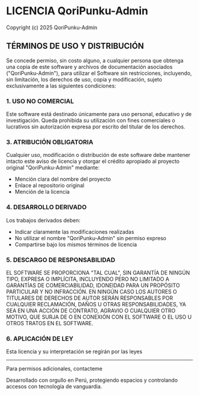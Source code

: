 # LICENCIA QoriPunku-Admin

Copyright (c) 2025 QoriPunku-Admin

## TÉRMINOS DE USO Y DISTRIBUCIÓN

Se concede permiso, sin costo alguno, a cualquier persona que obtenga una copia de este software y archivos de documentación asociados ("QoriPunku-Admin"), para utilizar el Software sin restricciones, incluyendo, sin limitación, los derechos de uso, copia y modificación, sujeto exclusivamente a las siguientes condiciones:

### 1. USO NO COMERCIAL
Este software está destinado únicamente para uso personal, educativo y de investigación. Queda prohibida su utilización con fines comerciales o lucrativos sin autorización expresa por escrito del titular de los derechos.

### 3. ATRIBUCIÓN OBLIGATORIA
Cualquier uso, modificación o distribución de este software debe mantener intacto este aviso de licencia y otorgar el crédito apropiado al proyecto original "QoriPunku-Admin" mediante:
- Mención clara del nombre del proyecto
- Enlace al repositorio original
- Mención de la licencia

### 4. DESARROLLO DERIVADO
Los trabajos derivados deben:
- Indicar claramente las modificaciones realizadas
- No utilizar el nombre "QoriPunku-Admin" sin permiso expreso
- Compartirse bajo los mismos términos de licencia

### 5. DESCARGO DE RESPONSABILIDAD
EL SOFTWARE SE PROPORCIONA "TAL CUAL", SIN GARANTÍA DE NINGÚN TIPO, EXPRESA O IMPLÍCITA, INCLUYENDO PERO NO LIMITADO A GARANTÍAS DE COMERCIABILIDAD, IDONEIDAD PARA UN PROPÓSITO PARTICULAR Y NO INFRACCIÓN. EN NINGÚN CASO LOS AUTORES O TITULARES DE DERECHOS DE AUTOR SERÁN RESPONSABLES POR CUALQUIER RECLAMACIÓN, DAÑOS U OTRAS RESPONSABILIDADES, YA SEA EN UNA ACCIÓN DE CONTRATO, AGRAVIO O CUALQUIER OTRO MOTIVO, QUE SURJA DE O EN CONEXIÓN CON EL SOFTWARE O EL USO U OTROS TRATOS EN EL SOFTWARE.

### 6. APLICACIÓN DE LEY
Esta licencia y su interpretación se regirán por las leyes

---

Para permisos adicionales, contacteme

Desarrollado con orgullo en Perú, protegiendo espacios y controlando accesos con tecnología de vanguardia.
